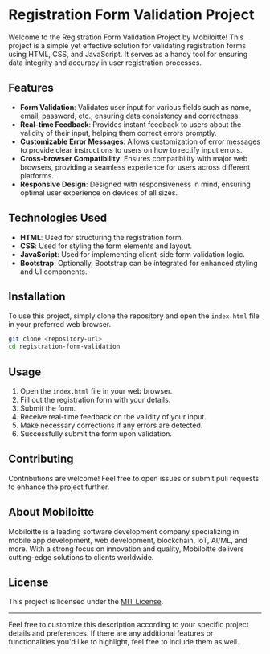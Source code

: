 # Registration Form Validation Project

Welcome to the Registration Form Validation Project by Mobiloitte! This project is a simple yet effective solution for validating registration forms using HTML, CSS, and JavaScript. It serves as a handy tool for ensuring data integrity and accuracy in user registration processes.

## Features

- **Form Validation**: Validates user input for various fields such as name, email, password, etc., ensuring data consistency and correctness.
- **Real-time Feedback**: Provides instant feedback to users about the validity of their input, helping them correct errors promptly.
- **Customizable Error Messages**: Allows customization of error messages to provide clear instructions to users on how to rectify input errors.
- **Cross-browser Compatibility**: Ensures compatibility with major web browsers, providing a seamless experience for users across different platforms.
- **Responsive Design**: Designed with responsiveness in mind, ensuring optimal user experience on devices of all sizes.

## Technologies Used

- **HTML**: Used for structuring the registration form.
- **CSS**: Used for styling the form elements and layout.
- **JavaScript**: Used for implementing client-side form validation logic.
- **Bootstrap**: Optionally, Bootstrap can be integrated for enhanced styling and UI components.

## Installation

To use this project, simply clone the repository and open the `index.html` file in your preferred web browser.

```bash
git clone <repository-url>
cd registration-form-validation
```

## Usage

1. Open the `index.html` file in your web browser.
2. Fill out the registration form with your details.
3. Submit the form.
4. Receive real-time feedback on the validity of your input.
5. Make necessary corrections if any errors are detected.
6. Successfully submit the form upon validation.

## Contributing

Contributions are welcome! Feel free to open issues or submit pull requests to enhance the project further.

## About Mobiloitte

Mobiloitte is a leading software development company specializing in mobile app development, web development, blockchain, IoT, AI/ML, and more. With a strong focus on innovation and quality, Mobiloitte delivers cutting-edge solutions to clients worldwide.

## License

This project is licensed under the [MIT License](LICENSE).

---

Feel free to customize this description according to your specific project details and preferences. If there are any additional features or functionalities you'd like to highlight, feel free to include them as well.
